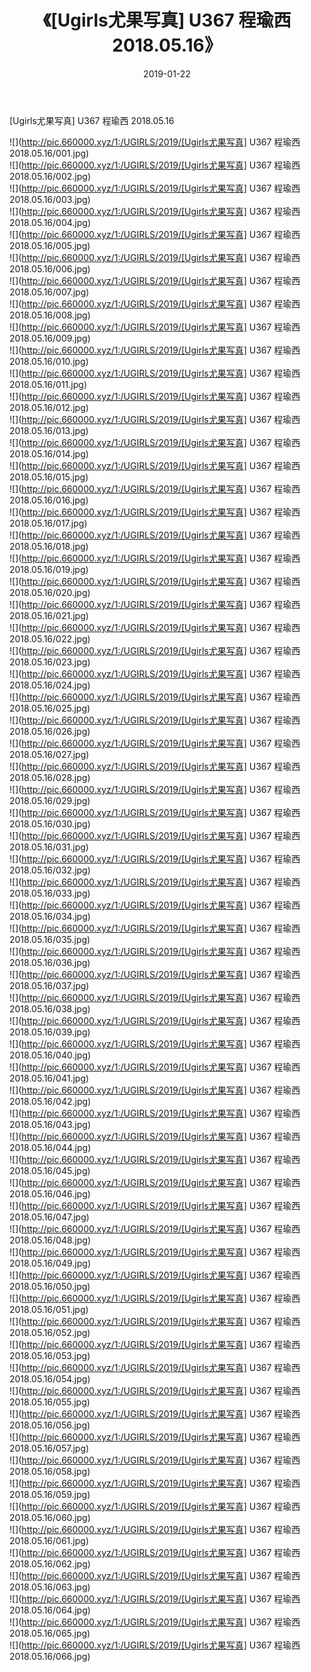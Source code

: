 ﻿---
layout: post
title:  《[Ugirls尤果写真] U367 程瑜西 2018.05.16》
date:   2019-01-22
img: http://pic.660000.xyz/1:/UGIRLS/2019/[Ugirls尤果写真] U367 程瑜西 2018.05.16/000.jpg
categories: [美女, 清纯, 唯美]
---

[Ugirls尤果写真] U367 程瑜西 2018.05.16

 ![](http://pic.660000.xyz/1:/UGIRLS/2019/[Ugirls尤果写真] U367 程瑜西 2018.05.16/001.jpg) <br>![](http://pic.660000.xyz/1:/UGIRLS/2019/[Ugirls尤果写真] U367 程瑜西 2018.05.16/002.jpg) <br>![](http://pic.660000.xyz/1:/UGIRLS/2019/[Ugirls尤果写真] U367 程瑜西 2018.05.16/003.jpg) <br>![](http://pic.660000.xyz/1:/UGIRLS/2019/[Ugirls尤果写真] U367 程瑜西 2018.05.16/004.jpg) <br>![](http://pic.660000.xyz/1:/UGIRLS/2019/[Ugirls尤果写真] U367 程瑜西 2018.05.16/005.jpg) <br>![](http://pic.660000.xyz/1:/UGIRLS/2019/[Ugirls尤果写真] U367 程瑜西 2018.05.16/006.jpg) <br>![](http://pic.660000.xyz/1:/UGIRLS/2019/[Ugirls尤果写真] U367 程瑜西 2018.05.16/007.jpg) <br>![](http://pic.660000.xyz/1:/UGIRLS/2019/[Ugirls尤果写真] U367 程瑜西 2018.05.16/008.jpg) <br>![](http://pic.660000.xyz/1:/UGIRLS/2019/[Ugirls尤果写真] U367 程瑜西 2018.05.16/009.jpg) <br>![](http://pic.660000.xyz/1:/UGIRLS/2019/[Ugirls尤果写真] U367 程瑜西 2018.05.16/010.jpg) <br>![](http://pic.660000.xyz/1:/UGIRLS/2019/[Ugirls尤果写真] U367 程瑜西 2018.05.16/011.jpg) <br>![](http://pic.660000.xyz/1:/UGIRLS/2019/[Ugirls尤果写真] U367 程瑜西 2018.05.16/012.jpg) <br>![](http://pic.660000.xyz/1:/UGIRLS/2019/[Ugirls尤果写真] U367 程瑜西 2018.05.16/013.jpg) <br>![](http://pic.660000.xyz/1:/UGIRLS/2019/[Ugirls尤果写真] U367 程瑜西 2018.05.16/014.jpg) <br>![](http://pic.660000.xyz/1:/UGIRLS/2019/[Ugirls尤果写真] U367 程瑜西 2018.05.16/015.jpg) <br>![](http://pic.660000.xyz/1:/UGIRLS/2019/[Ugirls尤果写真] U367 程瑜西 2018.05.16/016.jpg) <br>![](http://pic.660000.xyz/1:/UGIRLS/2019/[Ugirls尤果写真] U367 程瑜西 2018.05.16/017.jpg) <br>![](http://pic.660000.xyz/1:/UGIRLS/2019/[Ugirls尤果写真] U367 程瑜西 2018.05.16/018.jpg) <br>![](http://pic.660000.xyz/1:/UGIRLS/2019/[Ugirls尤果写真] U367 程瑜西 2018.05.16/019.jpg) <br>![](http://pic.660000.xyz/1:/UGIRLS/2019/[Ugirls尤果写真] U367 程瑜西 2018.05.16/020.jpg) <br>![](http://pic.660000.xyz/1:/UGIRLS/2019/[Ugirls尤果写真] U367 程瑜西 2018.05.16/021.jpg) <br>![](http://pic.660000.xyz/1:/UGIRLS/2019/[Ugirls尤果写真] U367 程瑜西 2018.05.16/022.jpg) <br>![](http://pic.660000.xyz/1:/UGIRLS/2019/[Ugirls尤果写真] U367 程瑜西 2018.05.16/023.jpg) <br>![](http://pic.660000.xyz/1:/UGIRLS/2019/[Ugirls尤果写真] U367 程瑜西 2018.05.16/024.jpg) <br>![](http://pic.660000.xyz/1:/UGIRLS/2019/[Ugirls尤果写真] U367 程瑜西 2018.05.16/025.jpg) <br>![](http://pic.660000.xyz/1:/UGIRLS/2019/[Ugirls尤果写真] U367 程瑜西 2018.05.16/026.jpg) <br>![](http://pic.660000.xyz/1:/UGIRLS/2019/[Ugirls尤果写真] U367 程瑜西 2018.05.16/027.jpg) <br>![](http://pic.660000.xyz/1:/UGIRLS/2019/[Ugirls尤果写真] U367 程瑜西 2018.05.16/028.jpg) <br>![](http://pic.660000.xyz/1:/UGIRLS/2019/[Ugirls尤果写真] U367 程瑜西 2018.05.16/029.jpg) <br>![](http://pic.660000.xyz/1:/UGIRLS/2019/[Ugirls尤果写真] U367 程瑜西 2018.05.16/030.jpg) <br>![](http://pic.660000.xyz/1:/UGIRLS/2019/[Ugirls尤果写真] U367 程瑜西 2018.05.16/031.jpg) <br>![](http://pic.660000.xyz/1:/UGIRLS/2019/[Ugirls尤果写真] U367 程瑜西 2018.05.16/032.jpg) <br>![](http://pic.660000.xyz/1:/UGIRLS/2019/[Ugirls尤果写真] U367 程瑜西 2018.05.16/033.jpg) <br>![](http://pic.660000.xyz/1:/UGIRLS/2019/[Ugirls尤果写真] U367 程瑜西 2018.05.16/034.jpg) <br>![](http://pic.660000.xyz/1:/UGIRLS/2019/[Ugirls尤果写真] U367 程瑜西 2018.05.16/035.jpg) <br>![](http://pic.660000.xyz/1:/UGIRLS/2019/[Ugirls尤果写真] U367 程瑜西 2018.05.16/036.jpg) <br>![](http://pic.660000.xyz/1:/UGIRLS/2019/[Ugirls尤果写真] U367 程瑜西 2018.05.16/037.jpg) <br>![](http://pic.660000.xyz/1:/UGIRLS/2019/[Ugirls尤果写真] U367 程瑜西 2018.05.16/038.jpg) <br>![](http://pic.660000.xyz/1:/UGIRLS/2019/[Ugirls尤果写真] U367 程瑜西 2018.05.16/039.jpg) <br>![](http://pic.660000.xyz/1:/UGIRLS/2019/[Ugirls尤果写真] U367 程瑜西 2018.05.16/040.jpg) <br>![](http://pic.660000.xyz/1:/UGIRLS/2019/[Ugirls尤果写真] U367 程瑜西 2018.05.16/041.jpg) <br>![](http://pic.660000.xyz/1:/UGIRLS/2019/[Ugirls尤果写真] U367 程瑜西 2018.05.16/042.jpg) <br>![](http://pic.660000.xyz/1:/UGIRLS/2019/[Ugirls尤果写真] U367 程瑜西 2018.05.16/043.jpg) <br>![](http://pic.660000.xyz/1:/UGIRLS/2019/[Ugirls尤果写真] U367 程瑜西 2018.05.16/044.jpg) <br>![](http://pic.660000.xyz/1:/UGIRLS/2019/[Ugirls尤果写真] U367 程瑜西 2018.05.16/045.jpg) <br>![](http://pic.660000.xyz/1:/UGIRLS/2019/[Ugirls尤果写真] U367 程瑜西 2018.05.16/046.jpg) <br>![](http://pic.660000.xyz/1:/UGIRLS/2019/[Ugirls尤果写真] U367 程瑜西 2018.05.16/047.jpg) <br>![](http://pic.660000.xyz/1:/UGIRLS/2019/[Ugirls尤果写真] U367 程瑜西 2018.05.16/048.jpg) <br>![](http://pic.660000.xyz/1:/UGIRLS/2019/[Ugirls尤果写真] U367 程瑜西 2018.05.16/049.jpg) <br>![](http://pic.660000.xyz/1:/UGIRLS/2019/[Ugirls尤果写真] U367 程瑜西 2018.05.16/050.jpg) <br>![](http://pic.660000.xyz/1:/UGIRLS/2019/[Ugirls尤果写真] U367 程瑜西 2018.05.16/051.jpg) <br>![](http://pic.660000.xyz/1:/UGIRLS/2019/[Ugirls尤果写真] U367 程瑜西 2018.05.16/052.jpg) <br>![](http://pic.660000.xyz/1:/UGIRLS/2019/[Ugirls尤果写真] U367 程瑜西 2018.05.16/053.jpg) <br>![](http://pic.660000.xyz/1:/UGIRLS/2019/[Ugirls尤果写真] U367 程瑜西 2018.05.16/054.jpg) <br>![](http://pic.660000.xyz/1:/UGIRLS/2019/[Ugirls尤果写真] U367 程瑜西 2018.05.16/055.jpg) <br>![](http://pic.660000.xyz/1:/UGIRLS/2019/[Ugirls尤果写真] U367 程瑜西 2018.05.16/056.jpg) <br>![](http://pic.660000.xyz/1:/UGIRLS/2019/[Ugirls尤果写真] U367 程瑜西 2018.05.16/057.jpg) <br>![](http://pic.660000.xyz/1:/UGIRLS/2019/[Ugirls尤果写真] U367 程瑜西 2018.05.16/058.jpg) <br>![](http://pic.660000.xyz/1:/UGIRLS/2019/[Ugirls尤果写真] U367 程瑜西 2018.05.16/059.jpg) <br>![](http://pic.660000.xyz/1:/UGIRLS/2019/[Ugirls尤果写真] U367 程瑜西 2018.05.16/060.jpg) <br>![](http://pic.660000.xyz/1:/UGIRLS/2019/[Ugirls尤果写真] U367 程瑜西 2018.05.16/061.jpg) <br>![](http://pic.660000.xyz/1:/UGIRLS/2019/[Ugirls尤果写真] U367 程瑜西 2018.05.16/062.jpg) <br>![](http://pic.660000.xyz/1:/UGIRLS/2019/[Ugirls尤果写真] U367 程瑜西 2018.05.16/063.jpg) <br>![](http://pic.660000.xyz/1:/UGIRLS/2019/[Ugirls尤果写真] U367 程瑜西 2018.05.16/064.jpg) <br>![](http://pic.660000.xyz/1:/UGIRLS/2019/[Ugirls尤果写真] U367 程瑜西 2018.05.16/065.jpg) <br>![](http://pic.660000.xyz/1:/UGIRLS/2019/[Ugirls尤果写真] U367 程瑜西 2018.05.16/066.jpg) <br>